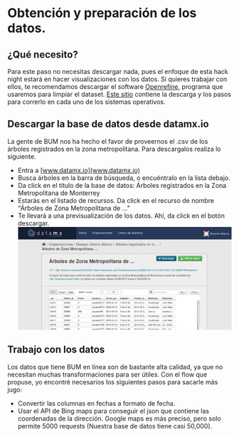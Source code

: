 Obtención y preparación de los datos.
============

¿Qué necesito?
------------

Para este paso no necesitas descargar nada, pues el enfoque de esta hack night estará en hacer visualizaciones con los datos. Si quieres trabajar con ellos, te recomendamos descargar el software [Openrefine](http://openrefine.org/), programa que usaremos para limpiar el dataset. [Este sitio](http://openrefine.org/download.html) contiene la descarga y los pasos para correrlo en cada uno de los sistemas operativos.


Descargar la base de datos desde datamx.io
------------

La gente de BUM nos ha hecho el favor de proveernos el .csv de los árboles registrados en la zona metropolitana. Para descargalos realiza lo siguiente.

* Entra a [www.datamx.io](www.datamx.io)
* Busca árboles en la barra de búsqueda, o encuéntralo en la lista debajo.
* Da click en el título de la base de datos: Árboles registrados en la Zona Metropolitana de Monterrey
* Estarás en el listado de recursos. Da click en el recurso de nombre "Árboles de Zona Metropolitana de ..."
* Te llevará a una previsualización de los datos. Ahí, da click en el botón descargar. 
![Vista en datamx de los datos](images/datamxbum.png)

Trabajo con los datos
-----------------

Los datos que tiene BUM en línea son de bastante alta calidad, ya que no necesitan muchas transformaciones para ser útiles. Con el flow que propuse, yo encontré necesarios los siguientes pasos para sacarle más jugo:

* Convertir las columnas en fechas a formato de fecha.
* Usar el API de Bing maps para conseguir el json que contiene las coordenadas de la dirección. Google maps es más preciso, pero solo permite 5000 requests (Nuestra base de datos tiene casi 50,000). 